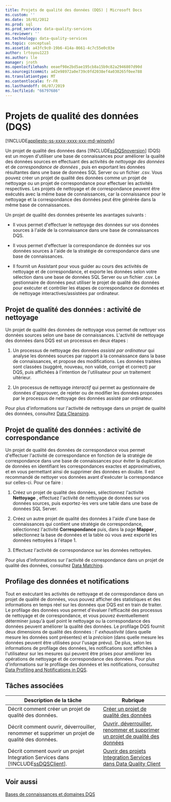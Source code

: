 ```yaml
---
title: Projets de qualité des données (DQS) | Microsoft Docs
ms.custom: ''
ms.date: 10/01/2012
ms.prod: sql
ms.prod_service: data-quality-services
ms.reviewer: ''
ms.technology: data-quality-services
ms.topic: conceptual
ms.assetid: a43fc9c0-19b6-414a-8661-4c7c55e0c03e
author: lrtoyou1223
ms.author: lle
manager: jroth
ms.openlocfilehash: eeaef98e2bd5ae195cb8a15b9c82a2946807d90d
ms.sourcegitcommit: ad2e98972a0e739c0fd2038ef4a030265f0ee788
ms.translationtype: MT
ms.contentlocale: fr-FR
ms.lasthandoff: 06/07/2019
ms.locfileid: "66797686"
---
```

# <a name="data-quality-projects-dqs"></a>Projets de qualité des données (DQS)

[!INCLUDE[appliesto-ss-xxxx-xxxx-xxx-md-winonly](../includes/appliesto-ss-xxxx-xxxx-xxx-md-winonly.md)]

  Un projet de qualité des données dans [!INCLUDE[ssDQSnoversion](../includes/ssdqsnoversion-md.md)] (DQS) est un moyen d'utiliser une base de connaissances pour améliorer la qualité des données sources en effectuant des activités de *nettoyage des données* et de *correspondance de données* , puis en exportant les données résultantes dans une base de données SQL Server ou un fichier .csv. Vous pouvez créer un projet de qualité des données comme un projet de nettoyage ou un projet de correspondance pour effectuer les activités respectives. Les projets de nettoyage et de correspondance peuvent être exécutés avec la même base de connaissances, car la connaissance pour le nettoyage et la correspondance des données peut être générée dans la même base de connaissances.  
  
 Un projet de qualité des données présente les avantages suivants :  
  
-   Il vous permet d'effectuer le nettoyage des données sur vos données sources à l'aide de la connaissance dans une base de connaissances DQS.  
  
-   Il vous permet d'effectuer la correspondance de données sur vos données sources à l'aide de la stratégie de correspondance dans une base de connaissances.  
  
-   Il fournit un Assistant pour vous guider au cours des activités de nettoyage et de correspondance, et exporte les données selon votre sélection dans une base de données SQL Server ou un fichier .csv. Le gestionnaire de données peut utiliser le projet de qualité des données pour exécuter et contrôler les étapes de correspondance de données et de nettoyage interactives/assistées par ordinateur.  
  
##  <a name="Cleansing"></a> Projet de qualité des données : activité de nettoyage  
 Un projet de qualité des données de nettoyage vous permet de nettoyer vos données sources selon une base de connaissances. L'activité de nettoyage des données dans DQS est un processus en deux étapes :  
  
1.  Un processus de nettoyage des données *assisté par ordinateur* qui analyse les données sources par rapport à la connaissance dans la base de connaissances, et propose des modifications. Les données traitées sont classées (suggéré, nouveau, non valide, corrigé et correct) par DQS, puis affichées à l'intention de l'utilisateur pour un traitement ultérieur.  
  
2.  Un processus de nettoyage *interactif* qui permet au gestionnaire de données d'approuver, de rejeter ou de modifier les données proposées par le processus de nettoyage des données assisté par ordinateur.  
  
 Pour plus d'informations sur l'activité de nettoyage dans un projet de qualité des données, consultez [Data Cleansing](../data-quality-services/data-cleansing.md).  
  
##  <a name="Matching"></a> Projet de qualité des données : activité de correspondance  
 Un projet de qualité des données de correspondance vous permet d'effectuer l'activité de correspondance en fonction de la stratégie de correspondance dans une base de connaissances pour éviter la duplication de données en identifiant les correspondances exactes et approximatives, et en vous permettant ainsi de supprimer des données en double. Il est recommandé de nettoyer vos données avant d'exécuter la correspondance sur celles-ci. Pour ce faire :  
  
1.  Créez un projet de qualité des données, sélectionnez l'activité **Nettoyage** , effectuez l'activité de nettoyage de données sur vos données sources, puis exportez-les vers une table dans une base de données SQL Server.  
  
2.  Créez un autre projet de qualité des données à l'aide d'une base de connaissances qui contient une stratégie de correspondance, sélectionnez l'activité **Correspondance** puis, dans la page **Mapper** , sélectionnez la base de données et la table où vous avez exporté les données nettoyées à l'étape 1.  
  
3.  Effectuez l'activité de correspondance sur les données nettoyées.  
  
 Pour plus d'informations sur l'activité de correspondance dans un projet de qualité des données, consultez [Data Matching](../data-quality-services/data-matching.md).  
  
##  <a name="ProfilingNotification"></a> Profilage des données et notifications  
 Tout en exécutant les activités de nettoyage et de correspondance dans un projet de qualité de données, vous pouvez afficher des statistiques et des informations en temps réel sur les données que DQS est en train de traiter. Le profilage des données vous permet d'évaluer l'efficacité des processus de nettoyage et de correspondance, et vous pouvez éventuellement déterminer jusqu'à quel point le nettoyage ou la correspondance des données peuvent améliorer la qualité des données. Le profilage DQS fournit deux dimensions de qualité des données : l' *exhaustivité* (dans quelle mesure les données sont présentes) et la *précision* (dans quelle mesure les données peuvent être utilisées pour l'usage prévu). De plus, selon les informations de profilage des données, les notifications sont affichées à l'utilisateur sur les mesures qui peuvent être prises pour améliorer les opérations de nettoyage et de correspondance des données. Pour plus d'informations sur le profilage des données et les notifications, consultez [Data Profiling and Notifications in DQS](../data-quality-services/data-profiling-and-notifications-in-dqs.md).  
  
## <a name="related-tasks"></a>Tâches associées  
  
|Description de la tâche|Rubrique|  
|----------------------|-----------|  
|Décrit comment créer un projet de qualité des données.|[Créer un projet de qualité des données](../data-quality-services/create-a-data-quality-project.md)|  
|Décrit comment ouvrir, déverrouiller, renommer et supprimer un projet de qualité des données.|[Ouvrir, déverrouiller, renommer et supprimer un projet de qualité des données](open-unlock-rename-and-delete-a-data-quality-project.md)|  
|Décrit comment ouvrir un projet Integration Services dans [!INCLUDE[ssDQSClient](../includes/ssdqsclient-md.md)].|[Ouvrir des projets Integration Services dans Data Quality Client](../data-quality-services/open-integration-services-projects-in-data-quality-client.md)|  
  
## <a name="see-also"></a>Voir aussi  
 [Bases de connaissances et domaines DQS](../data-quality-services/dqs-knowledge-bases-and-domains.md)  
  
  
